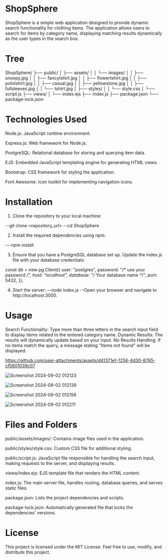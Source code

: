 # ShopSphere
ShopSphere is a simple web application designed to provide dynamic search functionality for clothing items. The application allows users to search for items by category name, displaying matching results dynamically as the user types in the search box.

# Tree

ShopSphere/
├── public/
│   ├── assets/
│   │   └── images/
│   │       ├── snoopy.jpg
│   │       ├── fancytshirt.jpg
│   │       ├── flowertshirt.jpg
│   │       ├── polotshirt.jpg
│   │       ├── casual.jpg
│   │       ├── yellowstone.jpg
│   │       ├── fullsleeves.jpg
│   │       └── tshirt.jpg
│   ├── styles/
│   │   └── style.css
│   └── script.js
├── views/
│   └── index.ejs
├── index.js
├── package.json
└── package-lock.json


# Technologies Used

Node.js: JavaScript runtime environment.

Express.js: Web framework for Node.js.

PostgreSQL: Relational database for storing and querying item data.

EJS: Embedded JavaScript templating engine for generating HTML views.

Bootstrap: CSS framework for styling the application.

Font Awesome: Icon toolkit for implementing navigation icons.



# Installation

1. Clone the repository to your local machine:

--git clone <repository_url>
--cd ShopSphere


2. Install the required dependencies using npm:

---npm install


3. Ensure that you have a PostgreSQL database set up. Update the index.js file with your database credentials:

const db = new pg.Client({
    user: "postgres",
    password: "/* use your password */",
    host: "localhost",
    database: "/* Your database name */",
    port: 5432,
});


4. Start the server:
--node index.js
--Open your browser and navigate to http://localhost:3000.

# Usage
Search Functionality: Type more than three letters in the search input field to display items related to the entered category name.
Dynamic Results: The results will dynamically update based on your input.
No Results Handling: If no items match the query, a message stating "Items not found" will be displayed.

https://github.com/user-attachments/assets/d41371e1-1256-4d30-8765-cf5601039c07


![Screenshot 2024-09-02 012123](https://github.com/user-attachments/assets/98c3879a-752f-4212-885e-abfbbe2dbdfa)

![Screenshot 2024-09-02 012139](https://github.com/user-attachments/assets/1599e12a-fd86-40fb-a84b-d8c407f5ab8c)


![Screenshot 2024-09-02 012156](https://github.com/user-attachments/assets/31ec5331-9b92-4718-8bc6-71c9199e4e0d)

![Screenshot 2024-09-02 012211](https://github.com/user-attachments/assets/51e4c888-e601-48ee-871d-d9c4bdc4f5cb)


 # Files and Folders
public/assets/images/: Contains image files used in the application.

public/styles/style.css: Custom CSS file for additional styling.

public/script.js: JavaScript file responsible for handling the search input, making requests to the server, and displaying results.

views/index.ejs: EJS template file that renders the HTML content.

index.js: The main server file, handles routing, database queries, and serves static files.

package.json: Lists the project dependencies and scripts.

package-lock.json: Automatically generated file that locks the dependencies' versions.

# License

This project is licensed under the MIT License. Feel free to use, modify, and distribute this project.








